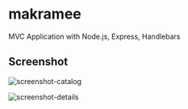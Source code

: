 # makramee
MVC Application with Node.js, Express, Handlebars

## Screenshot

![screenshot-catalog](https://user-images.githubusercontent.com/38568843/192490631-470480c9-0d13-43d2-b1b8-ad909d650095.jpg)

![screenshot-details](https://user-images.githubusercontent.com/38568843/192490665-634891cb-b75d-4e03-8b48-29e42edd6a50.jpg)
